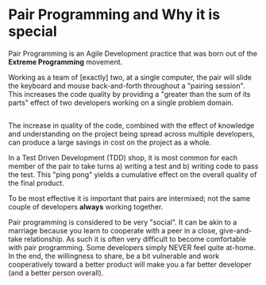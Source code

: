 # Pair Programming and Why it is special

Pair Programming is an Agile Development practice that was born out of the **Extreme Programming** movement.

Working as a team of [exactly] two, at a single computer, the pair will slide the keyboard and mouse back-and-forth throughout a "pairing session".  This increases the code quality by providing a "greater than the sum of its parts" effect of two developers working on a single problem domain.

##  

The increase in quality of the code, combined with the effect of knowledge and understanding on the project being spread across multiple developers, can produce a large savings in cost on the project as a whole.

In a Test Driven Development (TDD) shop, it is most common for each member of the pair to take turns a) writing a test and b) writing code to pass the test.  This "ping pong" yields a cumulative effect on the overall quality of the final product.


To be most effective it is important that pairs are intermixed; not the same couple of developers **always** working together. 

Pair programming is considered to be very "social". It can be akin to a marriage because you learn to cooperate with a peer in a close, give-and-take relationship.  As such it is often very difficult to become comfortable with pair programming.  Some developers simply NEVER feel quite at-home.  In the end, the willingness to share, be a bit vulnerable and work cooperatively toward a better product will make you a far better developer (and a better person overall).
 
